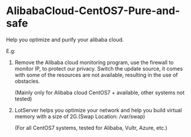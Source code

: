 # AlibabaCloud-CentOS7-Pure-and-safe
Help you optimize and purify your alibaba cloud.

E.g:
1. Remove the Alibaba cloud monitoring program, use the firewall to monitor IP, to protect our privacy. 
Switch the update source, it comes with some of the resources are not available, resulting in the use of obstacles.

    (Mainly only for Alibaba cloud CentOS7 + available, other systems not tested)

2. LotServer helps you optimize your network and help you build virtual memory with a size of 2G.(Swap Location: /var/swap)

    (For all CentOS7 systems, tested for Alibaba, Vultr, Azure, etc.)
